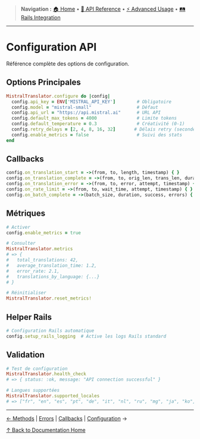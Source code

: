 > **Navigation :** [🏠 Home](README.md) • [📖 API Reference](api-reference/methods.md) • [⚡ Advanced Usage](advanced-usage/translations.md) • [🛤️ Rails Integration](rails-integration/setup.md)

---

# Configuration API

Référence complète des options de configuration.

## Options Principales

```ruby
MistralTranslator.configure do |config|
  config.api_key = ENV['MISTRAL_API_KEY']        # Obligatoire
  config.model = "mistral-small"                 # Défaut
  config.api_url = "https://api.mistral.ai"      # URL API
  config.default_max_tokens = 4000               # Limite tokens
  config.default_temperature = 0.3               # Créativité (0-1)
  config.retry_delays = [2, 4, 8, 16, 32]       # Délais retry (secondes)
  config.enable_metrics = false                  # Suivi des stats
end
```

## Callbacks

```ruby
config.on_translation_start = ->(from, to, length, timestamp) { }
config.on_translation_complete = ->(from, to, orig_len, trans_len, duration) { }
config.on_translation_error = ->(from, to, error, attempt, timestamp) { }
config.on_rate_limit = ->(from, to, wait_time, attempt, timestamp) { }
config.on_batch_complete = ->(batch_size, duration, success, errors) { }
```

## Métriques

```ruby
# Activer
config.enable_metrics = true

# Consulter
MistralTranslator.metrics
# => {
#   total_translations: 42,
#   average_translation_time: 1.2,
#   error_rate: 2.1,
#   translations_by_language: {...}
# }

# Réinitialiser
MistralTranslator.reset_metrics!
```

## Helper Rails

```ruby
# Configuration Rails automatique
config.setup_rails_logging  # Active les logs Rails standard
```

## Validation

```ruby
# Test de configuration
MistralTranslator.health_check
# => { status: :ok, message: "API connection successful" }

# Langues supportées
MistralTranslator.supported_locales
# => ["fr", "en", "es", "pt", "de", "it", "nl", "ru", "mg", "ja", "ko", "zh", "ar"]
```

---

[← Methods](methods.md) | [Errors](errors.md) | [Callbacks](callbacks.md) | [Configuration](configuration.md) →

[↑ Back to Documentation Home](../README.md)

